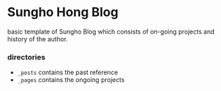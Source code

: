 # Sungho Hong Blog

basic template of Sungho Blog which consists of on-going projects and history of the author.

### directories
- `_posts` contains the past reference
- `_pages` contains the ongoing projects
